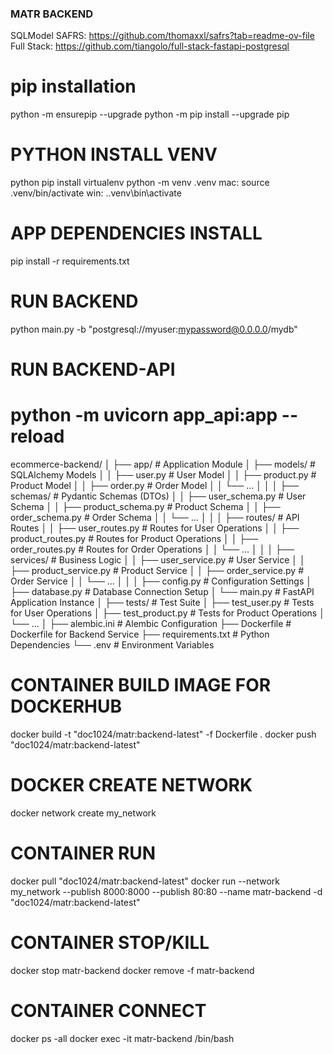 ### MATR BACKEND
SQLModel SAFRS: https://github.com/thomaxxl/safrs?tab=readme-ov-file
Full Stack: https://github.com/tiangolo/full-stack-fastapi-postgresql

# pip installation
python -m ensurepip --upgrade
python -m pip install --upgrade pip

# PYTHON INSTALL VENV
python pip install virtualenv
python -m venv .venv
mac: source .venv/bin/activate
win: .\.venv\bin\activate

# APP DEPENDENCIES INSTALL
pip install -r requirements.txt

# RUN BACKEND
python main.py -b "postgresql://myuser:mypassword@0.0.0.0/mydb"

# RUN BACKEND-API
# python -m uvicorn app_api:app --reload

ecommerce-backend/
│
├── app/                       # Application Module
│   ├── models/                # SQLAlchemy Models
│   │   ├── user.py            # User Model
│   │   ├── product.py         # Product Model
│   │   ├── order.py           # Order Model
│   │   └── ...
│   │
│   ├── schemas/               # Pydantic Schemas (DTOs)
│   │   ├── user_schema.py     # User Schema
│   │   ├── product_schema.py  # Product Schema
│   │   ├── order_schema.py    # Order Schema
│   │   └── ...
│   │
│   ├── routes/                # API Routes
│   │   ├── user_routes.py     # Routes for User Operations
│   │   ├── product_routes.py  # Routes for Product Operations
│   │   ├── order_routes.py    # Routes for Order Operations
│   │   └── ...
│   │
│   ├── services/              # Business Logic
│   │   ├── user_service.py    # User Service
│   │   ├── product_service.py # Product Service
│   │   ├── order_service.py   # Order Service
│   │   └── ...
│   │
│   ├── config.py              # Configuration Settings
│   ├── database.py            # Database Connection Setup
│   └── main.py                # FastAPI Application Instance
│
├── tests/                     # Test Suite
│   ├── test_user.py           # Tests for User Operations
│   ├── test_product.py        # Tests for Product Operations
│   └── ...
│
├── alembic.ini                # Alembic Configuration
├── Dockerfile                 # Dockerfile for Backend Service
├── requirements.txt           # Python Dependencies
└── .env                       # Environment Variables

# CONTAINER BUILD IMAGE FOR DOCKERHUB
docker build -t "doc1024/matr:backend-latest" -f Dockerfile .
docker push "doc1024/matr:backend-latest"

# DOCKER CREATE NETWORK
docker network create my_network

# CONTAINER RUN
docker pull "doc1024/matr:backend-latest"
docker run --network my_network --publish 8000:8000 --publish 80:80 --name matr-backend -d "doc1024/matr:backend-latest"

# CONTAINER STOP/KILL
docker stop matr-backend
docker remove -f matr-backend

# CONTAINER CONNECT
docker ps -all
docker exec -it matr-backend /bin/bash

